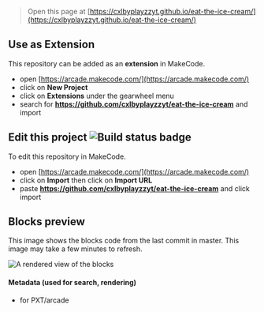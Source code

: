  


> Open this page at [https://cxlbyplayzzyt.github.io/eat-the-ice-cream/](https://cxlbyplayzzyt.github.io/eat-the-ice-cream/)

## Use as Extension

This repository can be added as an **extension** in MakeCode.

* open [https://arcade.makecode.com/](https://arcade.makecode.com/)
* click on **New Project**
* click on **Extensions** under the gearwheel menu
* search for **https://github.com/cxlbyplayzzyt/eat-the-ice-cream** and import

## Edit this project ![Build status badge](https://github.com/cxlbyplayzzyt/eat-the-ice-cream/workflows/MakeCode/badge.svg)

To edit this repository in MakeCode.

* open [https://arcade.makecode.com/](https://arcade.makecode.com/)
* click on **Import** then click on **Import URL**
* paste **https://github.com/cxlbyplayzzyt/eat-the-ice-cream** and click import

## Blocks preview

This image shows the blocks code from the last commit in master.
This image may take a few minutes to refresh.

![A rendered view of the blocks](https://github.com/cxlbyplayzzyt/eat-the-ice-cream/raw/master/.github/makecode/blocks.png)

#### Metadata (used for search, rendering)

* for PXT/arcade
<script src="https://makecode.com/gh-pages-embed.js"></script><script>makeCodeRender("{{ site.makecode.home_url }}", "{{ site.github.owner_name }}/{{ site.github.repository_name }}");</script>
